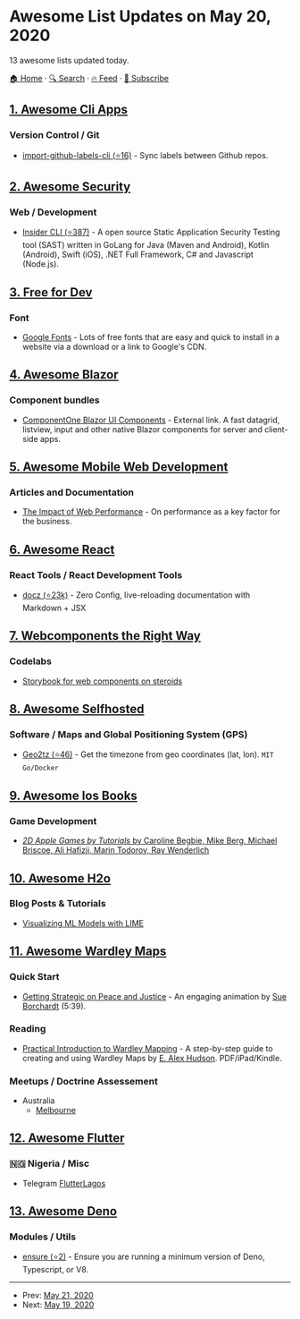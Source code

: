 # Awesome List Updates on May 20, 2020

13 awesome lists updated today.

[🏠 Home](/README.md) · [🔍 Search](https://www.trackawesomelist.com/search/) · [🔥 Feed](https://www.trackawesomelist.com/rss.xml) · [📮 Subscribe](https://trackawesomelist.us17.list-manage.com/subscribe?u=d2f0117aa829c83a63ec63c2f&id=36a103854c)



## [1. Awesome Cli Apps](/content/agarrharr/awesome-cli-apps/README.md)

### Version Control / Git

*   [import-github-labels-cli (⭐16)](https://github.com/abhijithvijayan/import-github-labels-cli) - Sync labels between Github repos.

## [2. Awesome Security](/content/sbilly/awesome-security/README.md)

### Web / Development

*   [Insider CLI (⭐387)](https://github.com/insidersec/insider) - A open source Static Application Security Testing tool (SAST) written in GoLang for Java (Maven and Android), Kotlin (Android), Swift (iOS), .NET Full Framework, C# and Javascript (Node.js).

## [3. Free for Dev](/content/ripienaar/free-for-dev/README.md)

### Font

*   [Google Fonts](https://fonts.google.com/) - Lots of free fonts that are easy and quick to install in a website via a download or a link to Google's CDN.

## [4. Awesome Blazor](/content/AdrienTorris/awesome-blazor/README.md)

### Component bundles

*   [ComponentOne Blazor UI Components](https://www.grapecity.com/componentone/blazor-ui-controls) - External link. A fast datagrid, listview, input and other native Blazor components for server and client-side apps.

## [5. Awesome Mobile Web Development](/content/myshov/awesome-mobile-web-development/README.md)

### Articles and Documentation

*   [The Impact of Web Performance](https://simplified.dev/performance/impact-of-web-performance) - On performance as a key factor for the business.

## [6. Awesome React](/content/enaqx/awesome-react/README.md)

### React Tools / React Development Tools

*   [docz (⭐23k)](https://github.com/doczjs/docz) - Zero Config, live-reloading documentation with Markdown + JSX

## [7. Webcomponents the Right Way](/content/mateusortiz/webcomponents-the-right-way/README.md)

### Codelabs

*   [Storybook for web components on steroids](https://dev.to/open-wc/storybook-for-web-components-on-steroids-4h29)

## [8. Awesome Selfhosted](/content/awesome-selfhosted/awesome-selfhosted/README.md)

### Software / Maps and Global Positioning System (GPS)

*   [Geo2tz (⭐46)](https://github.com/noandrea/geo2tz) - Get the timezone from geo coordinates (lat, lon). `MIT` `Go/Docker`

## [9. Awesome Ios Books](/content/bystritskiy/awesome-ios-books/README.md)

### Game Development

*   [*2D Apple Games by Tutorials* by Caroline Begbie, Mike Berg, Michael Briscoe, Ali Hafizji, Marin Todorov, Ray Wenderlich](https://store.raywenderlich.com/products/3d-apple-games-by-tutorials)

## [10. Awesome H2o](/content/h2oai/awesome-h2o/README.md)

### Blog Posts & Tutorials

*   [Visualizing ML Models with LIME](https://uc-r.github.io/lime)

## [11. Awesome Wardley Maps](/content/wardley-maps-community/awesome-wardley-maps/README.md)

### Quick Start

*   [Getting Strategic on Peace and Justice](https://vimeo.com/363571089) - An engaging animation by [Sue Borchardt](https://vimeo.com/researchartist) (5:39).

### Reading

*   [Practical Introduction to Wardley Mapping](https://leanpub.com/practicalintroductiontowardleymapping) - A step-by-step guide to creating and using Wardley Maps by [E. Alex Hudson](https://twitter.com/ealexhudson). PDF/iPad/Kindle.

### Meetups / Doctrine Assessement

*   Australia
    *   [Melbourne](https://www.meetup.com/Wardley-Mapping-Online-Meetup-AEST-AEDT-timezone/)

## [12. Awesome Flutter](/content/Solido/awesome-flutter/README.md)

### 🇳🇬 Nigeria / Misc

*   Telegram [FlutterLagos](https://t.me/joinchat/PAH0fVA0l7F_zMM537lo9w)

## [13. Awesome Deno](/content/denolib/awesome-deno/README.md)

### Modules / Utils

*   [ensure (⭐2)](https://github.com/eankeen/ensure) - Ensure you are running a minimum version of Deno, Typescript, or V8.

---

- Prev: [May 21, 2020](/content/2020/05/21/README.md)
- Next: [May 19, 2020](/content/2020/05/19/README.md)